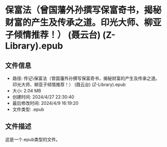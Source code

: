 ﻿# 保富法（曾国藩外孙撰写保富奇书，揭秘财富的产生及传承之道。印光大师、柳亚子倾情推荐！） (聂云台) (Z-Library).epub

## 文件信息
- 路径: 传记\保富法（曾国藩外孙撰写保富奇书，揭秘财富的产生及传承之道。印光大师、柳亚子倾情推荐！） (聂云台) (Z-Library).epub
- 大小: 2.04 MB
- 创建时间: 2024/4/27 22:30:40
- 最后修改时间: 2024/4/9 16:19:20
- 文件类型: .epub

## 文件描述
这是一个.epub类型的文件。

